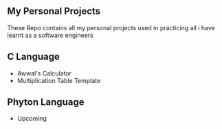 My Personal Projects
---------------------------
These Repo contains all my personal projects used in practicing all i have learnt as a software engineers

 C Language
-----------------------------------
* Awwal's Calculator
* Multiplication Table Template

 Phyton Language
---------------------------
* Upcoming

